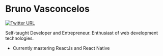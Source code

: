 # Bruno Vasconcelos

[![Twitter URL](https://img.shields.io/twitter/url/https/twitter.com/bukotsunikki.svg?style=social&label=Follow%20%40domvcelos)](https://twitter.com/domvcelos)

Self-taught Developer and Entrepreneur. Enthusiast of web development technologies.

*  Currently mastering ReactJs and React Native
